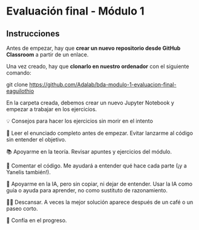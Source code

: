 # Evaluación final - Módulo 1

## Instrucciones

Antes de empezar, hay que **crear un nuevo repositorio desde GitHub Classroom** a partir de un enlace.  

Una vez creado, hay que **clonarlo en nuestro ordenador** con el siguiente comando:

git clone https://github.com/Adalab/bda-modulo-1-evaluacion-final-eaguilothio

En la carpeta creada, debemos crear un nuevo Jupyter Notebook y empezar a trabajar en los ejercicios.

💡 Consejos para hacer los ejercicios sin morir en el intento

🧩 Leer el enunciado completo antes de empezar. Evitar lanzarme al código sin entender el objetivo.

📚 Apoyarme en la teoría. Revisar apuntes y ejercicios del módulo.

💬 Comentar el código. Me ayudará a entender qué hace cada parte (¡y a Yanelis también!). 

🤖 Apoyarme en la IA, pero sin copiar, ni dejar de entender. Usar la IA como guía o ayuda para aprender, no como sustituto de razonamiento.

🧘‍♀️ Descansar. A veces la mejor solución aparece después de un café o un paseo corto.

🚀 Confía en el progreso. 
